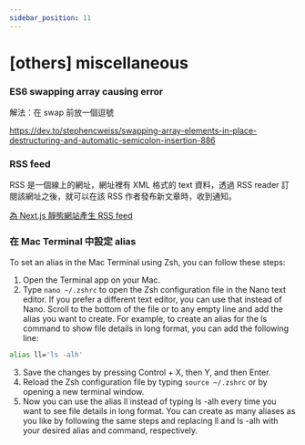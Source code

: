 ```yaml
---
sidebar_position: 11
---
```


# [others] miscellaneous

### ES6 swapping array causing error

解法：在 swap 前放一個逗號

https://dev.to/stephencweiss/swapping-array-elements-in-place-destructuring-and-automatic-semicolon-insertion-886

### RSS feed

RSS 是一個線上的網址，網址裡有 XML 格式的 text 資料，透過 RSS reader 訂閱該網址之後，就可以在該 RSS 作者發布新文章時，收到通知。

[為 Next.js 靜態網站產生 RSS feed](https://code.kpman.cc/2021/05/25/next-js-rss/)

### 在 Mac Terminal 中設定 alias

To set an alias in the Mac Terminal using Zsh, you can follow these steps:

1. Open the Terminal app on your Mac.
2. Type `nano ~/.zshrc` to open the Zsh configuration file in the Nano text editor. If you prefer a different text editor, you can use that instead of Nano.
   Scroll to the bottom of the file or to any empty line and add the alias you want to create. For example, to create an alias for the ls command to show file details in long format, you can add the following line:

```zsh
alias ll='ls -alh'

```

3. Save the changes by pressing Control + X, then Y, and then Enter.
4. Reload the Zsh configuration file by typing `source ~/.zshrc` or by opening a new terminal window.
5. Now you can use the alias ll instead of typing ls -alh every time you want to see file details in long format. You can create as many aliases as you like by following the same steps and replacing ll and ls -alh with your desired alias and command, respectively.
